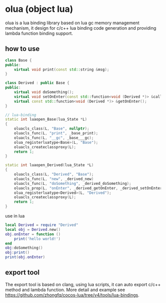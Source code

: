 # olua (object lua)
olua is a lua binding library based on lua gc memory management mechanism, it design for c/c++ lua binding code generation and providing lambda function binding support.

## how to use

```c++
class Base {
public:
    virtual void print(const std::string &msg);
}

class Derived : public Base {
public:
    virtual void doSomething();
    virtual void setOnEnter(const std::function<void (Derived *)> &callback);
    virtual const std::function<void (Derived *)> &getOnEnter();
}

// lua-binding
static int luaopen_Base(lua_State *L)
{
    oluacls_class(L, "Base", nullptr);
    oluacls_func(L, "print", _base_print);
    oluacls_func(L, "__gc", _base___gc);
    olua_registerluatype<Base>(L, "Base");
    oluacls_createclassproxy(L);
    return 1;
}

static int luaopen_Derived(lua_State *L)
{
    oluacls_class(L, "Derived", "Base");
    oluacls_func(L, "new", _derived_new)
    oluacls_func(L, "doSomething", _derived_doSomething);
    oluacls_prop(L, "onEnter", _derived_getOnEnter, _derived_setOnEnter);
    olua_registerluatype<Derived>(L, "Derived");
    oluacls_createclassproxy(L);
    return 1;
}
```

use in lua

```lua
local Derived = require "Derived"
local obj = Derived.new()
obj.onEnter = function ()
    print('hello world!')
end
obj:doSomething()
obj:print()
print(obj.onEnter)
```

## export tool

The export tool is based on clang, using lua scripts, it can auto export c/c++ method and lambda function. More detail and example see https://github.com/zhongfq/cocos-lua/tree/v4/tools/lua-bindings.
